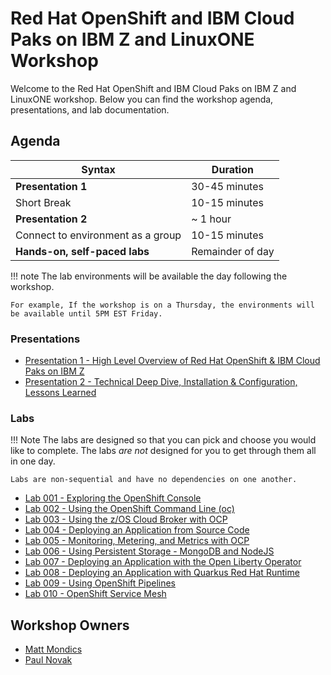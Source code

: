 # Red Hat OpenShift and IBM Cloud Paks on IBM Z and LinuxONE Workshop

Welcome to the Red Hat OpenShift and IBM Cloud Paks on IBM Z and LinuxONE workshop. Below you can find the workshop agenda, presentations, and lab documentation.

## Agenda

| Syntax       | Duration     |
| ---                  | ---           |
| **Presentation 1**              | 30-45 minutes   |
| Short Break   |        10-15 minutes      |
| **Presentation 2**           | ~ 1 hour      |
| Connect to environment as a group           | 10-15 minutes      |
| **Hands-on, self-paced labs**           | Remainder of day      |

!!! note
    The lab environments will be available the day following the workshop.

    For example, If the workshop is on a Thursday, the environments will be available until 5PM EST Friday.

### Presentations

* [Presentation 1 - High Level Overview of Red Hat OpenShift & IBM Cloud Paks on IBM Z](presentations/presentation1.pdf)
* [Presentation 2 - Technical Deep Dive, Installation & Configuration, Lessons Learned](presentations/presentation2.pdf)

### Labs

!!! Note
    The labs are designed so that you can pick and choose you would like to complete. The labs *are not* designed for you to get through them all in one day.

    Labs are non-sequential and have no dependencies on one another.

* [Lab 001 - Exploring the OpenShift Console](lab001-1.md)
* [Lab 002 - Using the OpenShift Command Line (oc)](lab002-1.md)
* [Lab 003 - Using the z/OS Cloud Broker with OCP](lab003.md)
* [Lab 004 - Deploying an Application from Source Code](lab004.md)
* [Lab 005 - Monitoring, Metering, and Metrics with OCP](lab005.md)
* [Lab 006 - Using Persistent Storage - MongoDB and NodeJS](lab006.md)
* [Lab 007 - Deploying an Application with the Open Liberty Operator](lab007.md)
* [Lab 008 - Deploying an Application with Quarkus Red Hat Runtime](lab008.md)
* [Lab 009 - Using OpenShift Pipelines](lab009.md)
* [Lab 010 - OpenShift Service Mesh](lab010.md)

## Workshop Owners

* [Matt Mondics](mailto:matt.mondics@ibm.com)
* [Paul Novak](mailto:pwnovak@us.ibm.com)